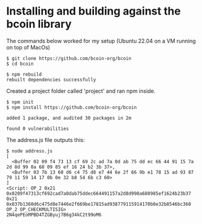 # Installing and building against the bcoin library


The commands below worked for my setup (Ubuntu 22.04 on a VM running on top of MacOs)


```
$ git clone https://github.com/bcoin-org/bcoin
$ cd bcoin
```



```
$ npm rebuild
rebuilt dependencies successfully

```


Created a project folder called 'project' and ran npm inside.

```
$ npm init
$ npm install https://github.com/bcoin-org/bcoin

added 1 package, and audited 30 packages in 2m

found 0 vulnerabilities

```


The address.js file outputs this:


```
$ node address.js
[
  <Buffer 02 09 f4 73 13 cf 69 2c ad 7a 0d ab 75 dd ec 66 44 91 15 7a 2d 8d 99 8a 68 09 85 ef 16 24 b2 3b 37>,
  <Buffer 03 7b 13 60 d6 c4 75 d8 e7 44 6e 2f 66 9b e1 78 15 ad 93 87 79 11 59 14 17 0b 0e 32 b8 54 6b c3 60>
]
<Script: OP_2 0x21 0x0209f47313cf692cad7a0dab75ddec664491157a2d8d998a680985ef1624b23b37 0x21 0x037b1360d6c475d8e7446e2f669be17815ad938779115914170b0e32b8546bc360 OP_2 OP_CHECKMULTISIG>
2N4qePEoMPBD4TZGByuj7B6g34kC2t99oM6
```



